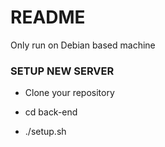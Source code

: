 # README #

Only run on Debian based machine

### SETUP NEW SERVER ###

- Clone your repository

- cd back-end
- ./setup.sh